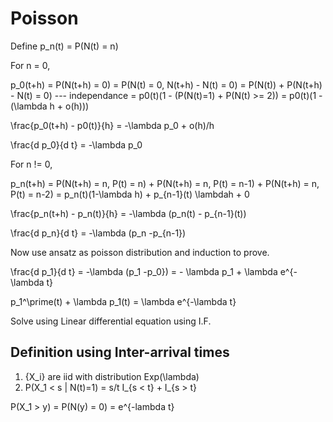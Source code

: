 # Poisson

Define p_n(t) = P(N(t) = n)

For n = 0,

p_0(t+h) = P(N(t+h) = 0) = P(N(t) = 0, N(t+h) - N(t) = 0)
         = P(N(t)) + P(N(t+h) - N(t) = 0) --- independance
         = p0(t)(1 - (P(N(t)=1) + P(N(t) >= 2))
         = p0(t)(1 - (\lambda h + o(h)))

\frac{p_0(t+h) - p0(t)}{h} = -\lambda p_0 + o(h)/h

\frac{d p_0}{d t} = -\lambda p_0

For n != 0,

p_n(t+h) = P(N(t+h) = n, P(t) = n) + P(N(t+h) = n, P(t) = n-1) + P(N(t+h) = n, P(t) = n-2)
         = p_n(t)(1-\lambda h) + p_{n-1}(t) \lambdah + 0

\frac{p_n(t+h) - p_n(t)}{h} = -\lambda (p_n(t) - p_{n-1}(t))

\frac{d p_n}{d t} = -\lambda (p_n -p_{n-1})

Now use ansatz as poisson distribution and induction to prove.

\frac{d p_1}{d t}   = -\lambda (p_1 -p_0})
                    = - \lambda p_1 + \lambda e^{-\lambda t}

p_1^\prime(t) + \lambda p_1(t) = \lambda e^{-\lambda t}

Solve using Linear differential equation using I.F.


## Definition using Inter-arrival times

1. {X_i} are iid with distribution Exp(\lambda)
2. P(X_1 < s | N(t)=1) = s/t I_{s < t} + I_{s > t}

P(X_1 > y) = P(N(y) = 0)
           = e^{-lambda t}


